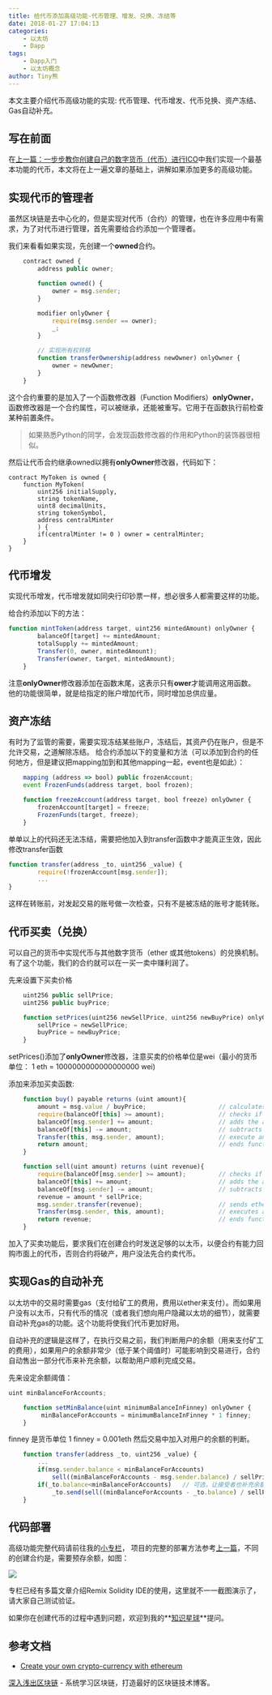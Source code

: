 ```yaml
---
title: 给代币添加高级功能-代币管理、增发、兑换、冻结等
date: 2018-01-27 17:04:13
categories: 
    - 以太坊
    - Dapp
tags:
    - Dapp入门
    - 以太坊概念
author: Tiny熊
---
```


本文主要介绍代币高级功能的实现: 代币管理、代币增发、代币兑换、资产冻结、Gas自动补充。
<!-- more -->

## 写在前面

在[上一篇：一步步教你创建自己的数字货币（代币）进行ICO](https://learnblockchain.cn/2018/01/12/create_token/)中我们实现一个最基本功能的代币，本文将在上一遍文章的基础上，讲解如果添加更多的高级功能。


## 实现代币的管理者
虽然区块链是去中心化的，但是实现对代币（合约）的管理，也在许多应用中有需求，为了对代币进行管理，首先需要给合约添加一个管理者。

我们来看看如果实现，先创建一个**owned**合约。

```js
    contract owned {
        address public owner;

        function owned() {
            owner = msg.sender;
        }

        modifier onlyOwner {
            require(msg.sender == owner);
            _;
        }

        // 实现所有权转移
        function transferOwnership(address newOwner) onlyOwner {
            owner = newOwner;
        }
    }
```

这个合约重要的是加入了一个函数修改器（Function Modifiers）**onlyOwner**，函数修改器是一个合约属性，可以被继承，还能被重写。它用于在函数执行前检查某种前置条件。

> 如果熟悉Python的同学，会发现函数修改器的作用和Python的装饰器很相似。

然后让代币合约继承owned以拥有**onlyOwner**修改器，代码如下：
```
contract MyToken is owned {
    function MyToken(
        uint256 initialSupply,
        string tokenName,
        uint8 decimalUnits,
        string tokenSymbol,
        address centralMinter
        ) {
        if(centralMinter != 0 ) owner = centralMinter;
    }
}
```

## 代币增发

实现代币增发，代币增发就如同央行印钞票一样，想必很多人都需要这样的功能。

给合约添加以下的方法：
```js
function mintToken(address target, uint256 mintedAmount) onlyOwner {
        balanceOf[target] += mintedAmount;
        totalSupply += mintedAmount;
        Transfer(0, owner, mintedAmount);
        Transfer(owner, target, mintedAmount);
    }
```
注意**onlyOwner**修改器添加在函数末尾，这表示只有**ower**才能调用这用函数。
他的功能很简单，就是给指定的账户增加代币，同时增加总供应量。

## 资产冻结
有时为了监管的需要，需要实现冻结某些账户，冻结后，其资产仍在账户，但是不允许交易，之道解除冻结。
给合约添加以下的变量和方法（可以添加到合约的任何地方，但是建议把mapping加到和其他mapping一起，event也是如此）：
```js
    mapping (address => bool) public frozenAccount;
    event FrozenFunds(address target, bool frozen);

    function freezeAccount(address target, bool freeze) onlyOwner {
        frozenAccount[target] = freeze;
        FrozenFunds(target, freeze);
    }
```
单单以上的代码还无法冻结，需要把他加入到transfer函数中才能真正生效，因此修改transfer函数
```js
function transfer(address _to, uint256 _value) {
        require(!frozenAccount[msg.sender]);
        ...
}
```
这样在转账前，对发起交易的账号做一次检查，只有不是被冻结的账号才能转账。


## 代币买卖（兑换）

可以自己的货币中实现代币与其他数字货币（ether 或其他tokens）的兑换机制。有了这个功能，我们的合约就可以在一买一卖中赚利润了。

先来设置下买卖价格
```js
    uint256 public sellPrice;
    uint256 public buyPrice;

    function setPrices(uint256 newSellPrice, uint256 newBuyPrice) onlyOwner {
        sellPrice = newSellPrice;
        buyPrice = newBuyPrice;
    }
```
setPrices()添加了**onlyOwner**修改器，注意买卖的价格单位是wei（最小的货币单位： 1 eth = 1000000000000000000 wei)

添加来添加买卖函数:
```js
    function buy() payable returns (uint amount){
        amount = msg.value / buyPrice;                    // calculates the amount
        require(balanceOf[this] >= amount);               // checks if it has enough to sell
        balanceOf[msg.sender] += amount;                  // adds the amount to buyer's balance
        balanceOf[this] -= amount;                        // subtracts amount from seller's balance
        Transfer(this, msg.sender, amount);               // execute an event reflecting the change
        return amount;                                    // ends function and returns
    }

    function sell(uint amount) returns (uint revenue){
        require(balanceOf[msg.sender] >= amount);         // checks if the sender has enough to sell
        balanceOf[this] += amount;                        // adds the amount to owner's balance
        balanceOf[msg.sender] -= amount;                  // subtracts the amount from seller's balance
        revenue = amount * sellPrice;
        msg.sender.transfer(revenue);                     // sends ether to the seller: it's important to do this last to prevent recursion attacks
        Transfer(msg.sender, this, amount);               // executes an event reflecting on the change
        return revenue;                                   // ends function and returns
    }

```
加入了买卖功能后，要求我们在创建合约时发送足够的以太币，以便合约有能力回购市面上的代币，否则合约将破产，用户没法先合约卖代币。

## 实现Gas的自动补充

以太坊中的交易时需要gas（支付给矿工的费用，费用以ether来支付）。而如果用户没有以太币，只有代币的情况（或者我们想向用户隐藏以太坊的细节），就需要自动补充gas的功能。这个功能将使我们代币更加好用。

自动补充的逻辑是这样了，在执行交易之前，我们判断用户的余额（用来支付矿工的费用），如果用户的余额非常少（低于某个阈值时）可能影响到交易进行，合约自动售出一部分代币来补充余额，以帮助用户顺利完成交易。

先来设定余额阈值：
```js
uint minBalanceForAccounts;

    function setMinBalance(uint minimumBalanceInFinney) onlyOwner {
         minBalanceForAccounts = minimumBalanceInFinney * 1 finney;
    }
```
finney 是货币单位 1 finney = 0.001eth
然后交易中加入对用户的余额的判断。
```js
    function transfer(address _to, uint256 _value) {
        ...
        if(msg.sender.balance < minBalanceForAccounts)
            sell((minBalanceForAccounts - msg.sender.balance) / sellPrice);
        if(_to.balance<minBalanceForAccounts)   // 可选，让接受者也补充余额，以便接受者使用代币。
            _to.send(sell((minBalanceForAccounts - _to.balance) / sellPrice));
    }

```

## 代码部署

高级功能完整代码请前往我的[小专栏](https://xiaozhuanlan.com/blockchaincore)， 项目的完整的部署方法参考[上一篇](https://learnblockchain.cn/2018/01/12/create_token/)，不同的创建合约是，需要预存余额，如图：

![](/images/create_adv_token.jpg)

专栏已经有多篇文章介绍Remix Solidity IDE的使用，这里就不一一截图演示了，请大家自己测试验证。

如果你在创建代币的过程中遇到问题，欢迎到我的**[知识星球](https://t.xiaomiquan.com/RfAu7uj)**提问。

## 参考文档
* [Create your own crypto-currency with ethereum](https://ethereum.org/token)

[深入浅出区块链](https://learnblockchain.cn/) - 系统学习区块链，打造最好的区块链技术博客。


